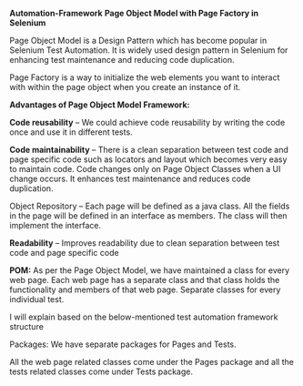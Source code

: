 **Automation-Framework**
**Page Object Model with Page Factory in Selenium**

Page Object Model is a Design Pattern which has become popular in Selenium Test Automation. It is widely used design pattern in Selenium for enhancing test maintenance and reducing code duplication.

Page Factory is a way to initialize the web elements you want to interact with within the page object when you create an instance of it.

**Advantages of Page Object Model Framework:**

**Code reusability** – We could achieve code reusability by writing the code once and use it in different tests.

**Code maintainability** – There is a clean separation between test code and page specific code such as locators and layout which becomes very easy to maintain code. Code changes only on Page Object Classes when a UI change occurs. It enhances test maintenance and reduces code duplication.

Object Repository – Each page will be defined as a java class. All the fields in the page will be defined in an interface as members. The class will then implement the interface.

**Readability** – Improves readability due to clean separation between test code and page specific code

**POM:** As per the Page Object Model, we have maintained a class for every web page. Each web page has a separate class and that class holds the functionality and members of that web page. Separate classes for every individual test.

I will explain based on the below-mentioned test automation framework structure


Packages: We have separate packages for Pages and Tests.

All the web page related classes come under the Pages package and all the tests related classes come under Tests package.
